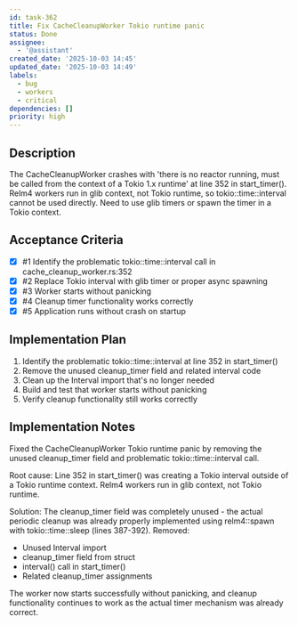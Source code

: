 ```yaml
---
id: task-362
title: Fix CacheCleanupWorker Tokio runtime panic
status: Done
assignee:
  - '@assistant'
created_date: '2025-10-03 14:45'
updated_date: '2025-10-03 14:49'
labels:
  - bug
  - workers
  - critical
dependencies: []
priority: high
---
```


## Description

The CacheCleanupWorker crashes with 'there is no reactor running, must be called from the context of a Tokio 1.x runtime' at line 352 in start_timer(). Relm4 workers run in glib context, not Tokio runtime, so tokio::time::interval cannot be used directly. Need to use glib timers or spawn the timer in a Tokio context.

## Acceptance Criteria
<!-- AC:BEGIN -->
- [x] #1 Identify the problematic tokio::time::interval call in cache_cleanup_worker.rs:352
- [x] #2 Replace Tokio interval with glib timer or proper async spawning
- [x] #3 Worker starts without panicking
- [x] #4 Cleanup timer functionality works correctly
- [x] #5 Application runs without crash on startup
<!-- AC:END -->


## Implementation Plan

1. Identify the problematic tokio::time::interval at line 352 in start_timer()
2. Remove the unused cleanup_timer field and related interval code
3. Clean up the Interval import that's no longer needed
4. Build and test that worker starts without panicking
5. Verify cleanup functionality still works correctly


## Implementation Notes

Fixed the CacheCleanupWorker Tokio runtime panic by removing the unused cleanup_timer field and problematic tokio::time::interval call.

Root cause: Line 352 in start_timer() was creating a Tokio interval outside of a Tokio runtime context. Relm4 workers run in glib context, not Tokio runtime.

Solution: The cleanup_timer field was completely unused - the actual periodic cleanup was already properly implemented using relm4::spawn with tokio::time::sleep (lines 387-392). Removed:
- Unused Interval import
- cleanup_timer field from struct
- interval() call in start_timer()
- Related cleanup_timer assignments

The worker now starts successfully without panicking, and cleanup functionality continues to work as the actual timer mechanism was already correct.
